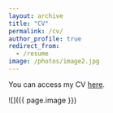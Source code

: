 ```yaml
---
layout: archive
title: "CV"
permalink: /cv/
author_profile: true
redirect_from:
  - /resume
image: /photos/image2.jpg
---
```


You can access my CV [here](http://benshaver.github.io/files/BSCV.pdf).

![]({{ page.image }})